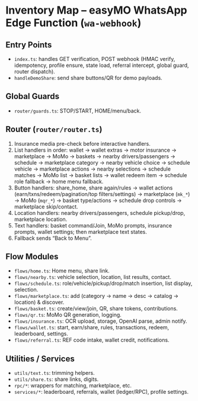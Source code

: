 # Inventory Map – easyMO WhatsApp Edge Function (`wa-webhook`)

## Entry Points
- `index.ts`: handles GET verification, POST webhook (HMAC verify, idempotency, profile ensure, state load, referral intercept, global guard, router dispatch).
- `handleDemoShare`: send share buttons/QR for demo payloads.

## Global Guards
- `router/guards.ts`: STOP/START, HOME/menu/back.

## Router (`router/router.ts`)
1. Insurance media pre-check before interactive handlers.
2. List handlers in order: wallet → wallet extras → motor insurance → marketplace → MoMo → baskets → nearby drivers/passengers → schedule → marketplace category → nearby vehicle choice → schedule vehicle → marketplace actions → nearby selections → schedule matches → MoMo list → basket lists → wallet redeem item → schedule role fallback → home menu fallback.
3. Button handlers: share_home, share again/rules → wallet actions (earn/txns/redeem/pagination/top filters/settings) → marketplace (`mk_*`) → MoMo (`mqr_*`) → basket type/actions → schedule drop controls → marketplace skip/contact.
4. Location handlers: nearby drivers/passengers, schedule pickup/drop, marketplace location.
5. Text handlers: basket command/Join, MoMo prompts, insurance prompts, wallet settings; then marketplace text states.
6. Fallback sends “Back to Menu”.

## Flow Modules
- `flows/home.ts`: Home menu, share link.
- `flows/nearby.ts`: vehicle selection, location, list results, contact.
- `flows/schedule.ts`: role/vehicle/pickup/drop/match insertion, list display, selection.
- `flows/marketplace.ts`: add (category → name → desc → catalog → location) & discover.
- `flows/basket.ts`: create/view/join, QR, share tokens, contributions.
- `flows/qr.ts`: MoMo QR generation, logging.
- `flows/insurance.ts`: OCR upload, storage, OpenAI parse, admin notify.
- `flows/wallet.ts`: start, earn/share, rules, transactions, redeem, leaderboard, settings.
- `flows/referral.ts`: REF code intake, wallet credit, notifications.

## Utilities / Services
- `utils/text.ts`: trimming helpers.
- `utils/share.ts`: share links, digits.
- `rpc/*`: wrappers for matching, marketplace, etc.
- `services/*`: leaderboard, referrals, wallet (ledger/RPC), profile settings.


